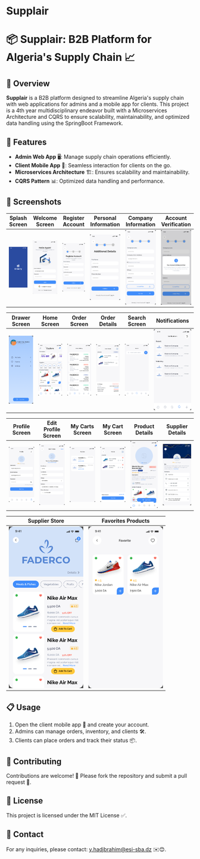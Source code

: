 # Supplair

# 📦 Supplair: B2B Platform for Algeria's Supply Chain 📈

## 🌟 Overview

**Supplair** is a B2B platform designed to streamline Algeria's supply chain with web applications for admins and a mobile app for clients. This project is a 4th year multidisciplinary endeavor built with a Microservices Architecture and CQRS to ensure scalability, maintainability, and optimized data handling using the SpringBoot Framework.

## 🚀 Features

- **Admin Web App** 🖥: Manage supply chain operations efficiently.
- **Client Mobile App** 📱: Seamless interaction for clients on the go.
- **Microservices Architecture** 🏗: Ensures scalability and maintainability.
- **CQRS Pattern** 📊: Optimized data handling and performance.

## 📸 Screenshots

| Splash Screen | Welcome Screen | Register Account | Personal Information | Company Information | Account Verification |
|---------------|----------------|------------------|----------------------|---------------------|----------------------|
| <img src="/Splash.png" alt="Splash Screen" width="200"> | <img src="/Sign in.png" alt="Log in" width="200"> | <img src="/Register Account.png" alt="Register Account" width="200"> | <img src="/Personal information.png" alt="Personal Information" width="200"> | <img src="/company info.png" alt="Company Information" width="200"> | <img src="/verificatoin account pop up.png" alt="Account Verification" width="200"> |

| Drawer Screen | Home Screen | Order Screen | Order Details | Search Screen | Notifications |
|---------------|-------------|--------------|---------------|---------------|---------------|
| <img src="/Drawer.png" alt="Drawer Screen" width="200"> | <img src="/Home.png" alt="Home Screen" width="200"> | <img src="/Orders.png" alt="Order Screen" width="200"> | <img src="/My Cart-1.png" alt="Order Details" width="200"> | <img src="/Search.png" alt="Search Screen" width="200"> | <img src="/Notifications.png" alt="Notifications Screen" width="200"> |

| Profile Screen | Edit Profile Screen | My Carts Screen | My Cart Screen | Product Details | Supplier Details |
|----------------|---------------------|-----------------|----------------|-----------------|------------------|
| <img src="/Profile.png" alt="Profile Screen" width="200"> | <img src="/Edit My Profile.png" alt="Edit Profile Screen" width="200"> | <img src="/My Carts.png" alt="My Carts" width="200"> | <img src="/My Cart.png" alt="My Cart" width="200"> | <img src="/Product Details.png" alt="Product Details" width="200"> | <img src="/Supplier Details.png" alt="Supplier Details" width="200"> |

| Supplier Store | Favorites Products |
|----------------|--------------------|
| <img src="/Supplier Store.png" alt="Supplier Store" width="200"> | <img src="/Favorite.png" alt="Edit Favorites Screen" width="200"> |
## 📋 Usage

1. Open the client mobile app 📱 and create your account.
2. Admins can manage orders, inventory, and clients 🛠.
3. Clients can place orders and track their status 📦.

## 🤝 Contributing

Contributions are welcome! 🎉 Please fork the repository and submit a pull request 🔄.

## 📜 License

This project is licensed under the MIT License ✅.

## 📧 Contact

For any inquiries, please contact: y.hadjbrahim@esi-sba.dz ✉️😊.
